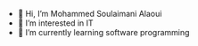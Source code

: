 - 👋 Hi, I’m Mohammed Soulaimani Alaoui
- 👀 I’m interested in IT
- 🌱 I’m currently learning software programming

<!---
medsoulaimanialaoui/medsoulaimanialaoui is a ✨ special ✨ repository because its `README.md` (this file) appears on your GitHub profile.
You can click the Preview link to take a look at your changes.
--->

